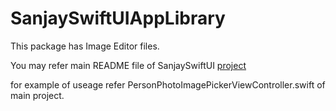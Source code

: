 # SanjaySwiftUIAppLibrary

This package has Image Editor files.

You may refer main README file of SanjaySwiftUI [project](https://github.com/sanjaysampat/SanjaySwiftUI)

for example of useage refer PersonPhotoImagePickerViewController.swift of main project.
